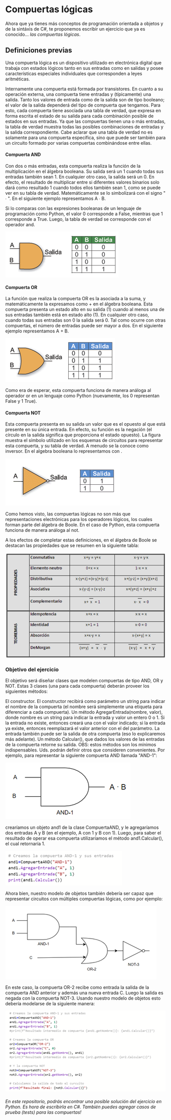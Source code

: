 # Compuertas lógicas

Ahora que ya tienes más conceptos de programación orientada a objetos y de la sintáxis de C#, te proponemos escribir un ejercicio que ya es conocido... *las compuertas lógicas*.

## Definiciones previas

Una compuerta lógica es un dispositivo utilizado en electrónica digital que trabaja con estados lógicos tanto en sus entradas como en salidas y posee características especiales individuales que corresponden a leyes aritméticas.

Internamente una compuerta está formada por transistores. En cuanto a su operación externa, una compuerta tiene entradas y (típicamente) una salida. Tanto los valores de entrada como de la salida son de tipo booleano; el valor de la salida dependerá del tipo de compuerta que tengamos. Para esto, cada compuerta tiene asociada una tabla de verdad, que expresa en forma escrita el estado de su salida para cada combinación posible de estados en sus entradas. Ya que las compuertas tienen una o más entradas, la tabla de verdad muestra todas las posibles combinaciones de entradas y la salida correspondiente. Cabe aclarar que una tabla de verdad no es solamente para una compuerta específica, sino que puede ser también para un circuito formado por varias compuertas combinándose entre ellas.


#### Compuerta AND
Con dos o más entradas, esta compuerta realiza la función de la multiplicación en el álgebra booleana. Su salida será un 1 cuando todas sus entradas también sean 1. En cualquier otro caso, la salida será un 0. En efecto, el resultado de multiplicar entre si diferentes valores binarios solo dará como resultado 1 cuando todos ellos también sean 1, como se puede ver en su tabla de verdad. Matemáticamente se lo simbolizará con el signo " ∙ ". En el siguiente ejemplo representamos A ∙ B.


Si lo comparas con las expresiones booleanas de un lenguaje de programación como Python, el valor 0 corresponde a False, mientras que 1 corresponde a True. Luego, la tabla de verdad se corresponde con el operador and. 

![](./assets/and.png)


#### Compuerta OR
La función que realiza la compuerta OR es la asociada a la suma, y matemáticamente la expresamos como + en el álgebra booleana. Esta compuerta presenta un estado alto en su salida (1) cuando al menos una de sus entradas también está en estado alto (1). En cualquier otro caso, cuando todas sus entradas son 0 la salida será 0. Tal como ocurre con otras compuertas, el número de entradas puede ser mayor a dos. En el siguiente ejemplo representamos A + B.


![](./assets/or.png)


Como era de esperar, esta compuerta funciona de manera análoga al operador or en un lenguaje como Python (nuevamente, los 0 representan False y 1 True).

#### Compuerta NOT
Esta compuerta presenta en su salida un valor que es el opuesto al que está presente en su única entrada. En efecto, su función es la negación (el círculo en la salida significa que proporciona el estado opuesto). La figura muestra el símbolo utilizado en los esquemas de circuitos para representar esta compuerta, y su tabla de verdad. A menudo se la conoce como inversor. En el algebra booleana lo representamos con .

![](./assets/not.png)


Como hemos visto, las compuertas lógicas no son más que representaciones electrónicas para los operadores lógicos, los cuales forman parte del álgebra de Boole. En el caso de Python, esta compuerta funciona de manera análoga al not.


A los efectos de completar estas definiciones, en el álgebra de Boole se destacan las propiedades que se resumen en la siguiente tabla:

![](./assets/props.png)

### Objetivo del ejercicio
El objetivo será diseñar clases que modelen compuertas de tipo AND, OR y NOT. Estas 3 clases (una para cada compuerta) deberán proveer los siguientes métodos:

El constructor. El constructor recibirá como parámetro un string para indicar el nombre de la compuerta (el nombre será simplemente una etiqueta para diferenciar a cada compuerta).
Un método AgregarEntrada(nombre, valor), donde nombre es un string para indicar la entrada y valor un entero 0 o 1. Si la entrada no existe, entonces creará una con el valor indicado; si la entrada ya existe, entonces reemplazará el valor anterior con el del parámetro. La entrada también puede ser la salida de otra compuerta (eso lo explicaremos más adelante).
Un método Calcular(), que dados los valores de las entradas de la compuerta retorne su salida.
OBS: estos métodos son los mínimos indispensables. Uds. podrán definir otros que consideren convenientes.
Por ejemplo, para representar la siguiente compuerta AND llamada "AND-1":

![](./assets/and-1.png)

crearíamos un objeto and1 de la clase CompuertaAND, y le agregaríamos dos entradas A y B (en el ejemplo, A con 1 y B con 1). Luego, para saber el resultado de operar esa compuerta utilizaríamos el método and1.Calcular(), el cual retornaría 1.


![](./assets/code-and.png)

Ahora bien, nuestro modelo de objetos también debería ser capaz que representar circuitos con múltiples compuertas lógicas, como por ejemplo:

![](./assets/and-or-not.png)

En este caso, la compuerta OR-2 recibe como entrada la salida de la compuerta AND anterior y además una nueva entrada C. Luego la salida es negada con la compuerta NOT-3. Usando nuestro modelo de objetos esto debería modelarse de la siguiente manera:

![](./assets/code-and-or-not.png)

######  En este repositorio, podrás encontrar una posible solución del ejercicio en Python. Es hora de escribirla en C#. También puedes agregar casos de prueba (*tests*) para las compuertas!
